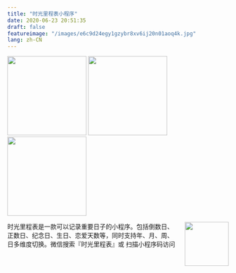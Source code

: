 ```yaml
---
title: "时光里程表小程序"
date: 2020-06-23 20:51:35
draft: false
featureimage: "/images/e6c9d24egy1gzybr8xv6ij20n01aoq4k.jpg"
lang: zh-CN
---
```



<div class="photos-row">
  <img src="../images/e6c9d24egy1gzybr8xv6ij20n01aoq4k.jpg" width="180" />
  <img src="../images/e6c9d24egy1gzybr8ks9dj20n01at75p.jpg" width="180" />
  <img src="../images/e6c9d24egy1gzybr81zafj20n01bd40n.jpg" width="180" />
</div>
<div><p style="float: right; margin-left: 20px">
 <img src="../images/008i3skNgy1gynquz4rdnj309k09kmxa.jpg" width="100" />
</p>
</div>

时光里程表是一款可以记录重要日子的小程序。包括倒数日、正数日、纪念日、生日、恋爱天数等，同时支持年、月、周、日多维度切换。微信搜索『时光里程表』或 扫描小程序码访问

